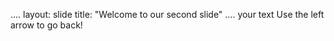 ....
layout: slide
title: "Welcome to our second slide"
....
your text 
Use the left arrow to go back!
